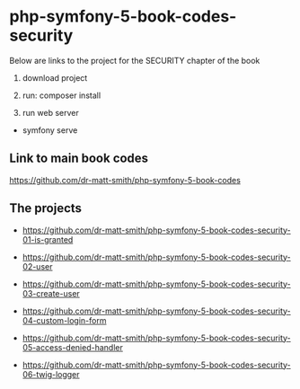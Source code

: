 # php-symfony-5-book-codes-security

Below are links to the project for the SECURITY chapter of the book

1. download project

1. run: composer install

1. run web server

  - symfony serve

## Link to main book codes

https://github.com/dr-matt-smith/php-symfony-5-book-codes

## The projects

- https://github.com/dr-matt-smith/php-symfony-5-book-codes-security-01-is-granted

- https://github.com/dr-matt-smith/php-symfony-5-book-codes-security-02-user

- https://github.com/dr-matt-smith/php-symfony-5-book-codes-security-03-create-user

- https://github.com/dr-matt-smith/php-symfony-5-book-codes-security-04-custom-login-form

- https://github.com/dr-matt-smith/php-symfony-5-book-codes-security-05-access-denied-handler

- https://github.com/dr-matt-smith/php-symfony-5-book-codes-security-06-twig-logger
